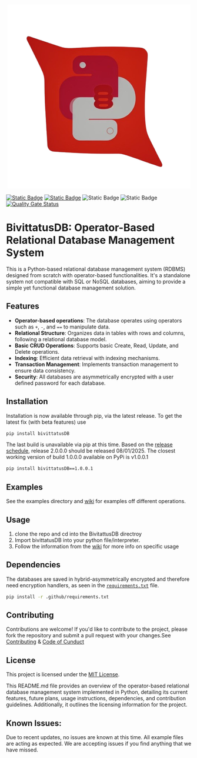 <p align="center">
<img src="./logo.png" />
</p>

[![Static Badge](https://img.shields.io/badge/Version-View-%20green)](./version.txt "1.3.0.0")
[![Static Badge](https://img.shields.io/badge/PIP%20-%20View-blue)](https://pypi.org/project/bivittatusDB/)
![Static Badge](https://img.shields.io/badge/MajorBuild-1.3.0.0-%20green)
![Static Badge](https://img.shields.io/badge/Language%20-%20Python%20(3.x)-blue)
[![Quality Gate Status](https://sonarcloud.io/api/project_badges/measure?project=HarbingerOfFire_bivittatusDB&metric=alert_status)](https://sonarcloud.io/summary/new_code?id=HarbingerOfFire_bivittatusDB)


# BivittatusDB: Operator-Based Relational Database Management System

This is a Python-based relational database management system (RDBMS) designed from scratch with operator-based functionalities. It's a standalone system not compatible with SQL or NoSQL databases, aiming to provide a simple yet functional database management solution.

## Features
- **Operator-based operations**: The database operates using operators such as `+`, `-`, and `==` to manipulate data.
- **Relational Structure**: Organizes data in tables with rows and columns, following a relational database model.
- **Basic CRUD Operations**: Supports basic Create, Read, Update, and Delete operations.
- **Indexing**: Efficient data retrieval with indexing mechanisms.
- **Transaction Management**: Implements transaction management to ensure data consistency.
- **Security**: All databases are asymmetrically encrypted with a user defined password for each database.

## Installation
Installation is now available through pip, via the latest release. To get the latest fix (with beta features) use
```bash
pip install bivittatusDB
```
The last build is unavailable via pip at this time. Based on the [release schedule](https://github.com/HarbingerOfFire/bivittatusDB/wiki/dbed-0001), release 2.0.0.0 should be released 08/01/2025. The closest working version of build 1.0.0.0 available on PyPi is v1.0.0.1
```bash
pip install bivittatusDB==1.0.0.1
```

## Examples
See the examples directory and [wiki](https://github.com/HarbingerOfFire/PYDB/wiki) for examples off different operations.

## Usage
1. clone the repo and cd into the BivitattusDB directroy
2. Import bivittatusDB into your python file/interpreter.
3. Follow the information from the [wiki](https://github.com/HarbingerOfFire/PYDB/wiki) for more info on specific usage

## Dependencies
The databases are saved in hybrid-asymmetrically encrypted and therefore need encryption handlers, as seen in the [`requirements.txt`](.github/requirements.txt) file.
```bash
pip install -r .github/requirements.txt
```

## Contributing
Contributions are welcome! If you'd like to contribute to the project, please fork the repository and submit a pull request with your changes.See [Contributing](.github/CONTRIBUTING.md) & [Code of Cunduct](.github/CODE_OF_CONDUCT.md)

## License
This project is licensed under the [MIT License](.github/LICENSE).

This README.md file provides an overview of the operator-based relational database management system implemented in Python, detailing its current features, future plans, usage instructions, dependencies, and contribution guidelines. Additionally, it outlines the licensing information for the project.

## Known Issues: 
Due to recent updates, no issues are known at this time. All example files are acting as expected. We are accepting issues if you find anything that we have missed.
